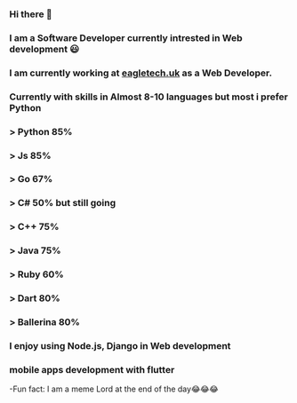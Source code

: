 ### Hi there 👋

### I am a Software Developer currently intrested in Web development 😃

### I am currently working at [eagletech.uk](http://eagletech.uk/) as a Web Developer.

### Currently with skills in Almost 8-10 languages but most i prefer Python
   ###   > Python 85%
   ###   > Js 85%
   ###   > Go 67%
   ###   > C# 50% but still going
   ###   > C++ 75%
   ###   > Java 75%
   ###   > Ruby 60%
   ###   > Dart 80%
   ###   > Ballerina 80%
   
###  I enjoy using Node.js, Django in Web development
### mobile apps development with flutter 
-Fun fact: I am a meme Lord at the end of the day😂😂😂
